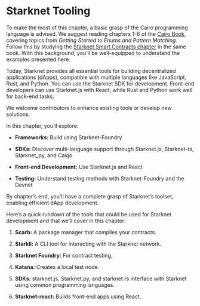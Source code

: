 # Starknet Tooling

To make the most of this chapter, a basic grasp of the Cairo programming
language is advised. We suggest reading chapters 1-6 of the [Cairo
Book](https://book.cairo-lang.org/title-page.html), covering topics from
_Getting Started_ to _Enums and Pattern Matching._ Follow this by
studying the [Starknet Smart Contracts
chapter](https://book.cairo-lang.org/ch12-00-introduction-to-starknet-smart-contracts.html)
in the same book. With this background, you’ll be well-equipped to
understand the examples presented here.

Today, Starknet provides all essential tools for building decentralized
applications (dApps), compatible with multiple languages like
JavaScript, Rust, and Python. You can use the Starknet SDK for
development. Front-end developers can use Starknet.js with React, while
Rust and Python work well for back-end tasks.

We welcome contributors to enhance existing tools or develop new
solutions.

In this chapter, you’ll explore:

- **Frameworks:** Build using Starknet-Foundry

- **SDKs:** Discover multi-language support through Starknet.js,
  Starknet-rs, Starknet_py, and Caigo

- **Front-end Development:** Use Starknet.js and React

- **Testing:** Understand testing methods with Starknet-Foundry and the Devnet

By chapter’s end, you’ll have a complete grasp of Starknet’s toolset,
enabling efficient dApp development.

Here’s a quick rundown of the tools that could be used for Starknet
development and that we’ll cover in this chapter:

1.  **Scarb:** A package manager that compiles your contracts.

2.  **Starkli:** A CLI tool for interacting with the Starknet network.

3.  **Starknet Foundry:** For contract testing.

4.  **Katana:** Creates a local test node.

5.  **SDKs:** starknet.js, Starknet.py, and starknet.rs interface with
    Starknet using common programming languages.

6.  **Starknet-react:** Builds front-end apps using React.
